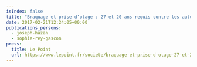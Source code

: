 ```yaml
---
isIndex: false
title: "Braquage et prise d’otage : 27 et 20 ans requis contre les auteurs"
date: 2017-02-21T12:24:05+00:00
publications_persons:
  - joseph-hazan
  - sophie-rey-gascon
press:
  title: Le Point
  url: https://www.lepoint.fr/societe/braquage-et-prise-d-otage-27-et-20-ans-requis-contre-les-auteurs-21-02-2017-2106372_23.php
---
```

